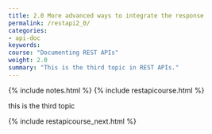 ```yaml
---
title: 2.0 More advanced ways to integrate the response
permalink: /restapi2_0/
categories:
- api-doc
keywords: 
course: "Documenting REST APIs"
weight: 2.0
summary: "This is the third topic in REST APIs."
---
```

{% include notes.html %}
{% include restapicourse.html %}

this is the third topic

{% include restapicourse_next.html %}



